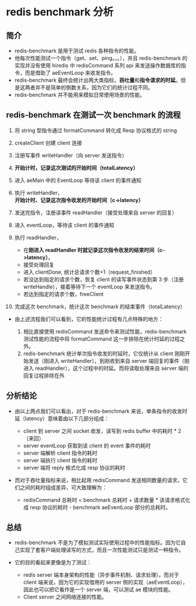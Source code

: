 # redis benchmark 分析

## 简介
- redis-benchmark 是用于测试 redis 各种指令的性能。
- 他每次性能测试一个指令（get、set、ping。。。），并且 redis-benchmark 的实现并没有使用 hiredis 中 redisCommand 系列 api 来发送操作数据库的指令，而是借助了 aeEventLoop 来收发指令。
- redis-benchmark 最终会统计出两大类指标，**吞吐量**和**指令请求的时延**。但是这两者并不是简单的倒数关系，因为它们的统计过程不同。
- redis-benchmark 并不能用来模拟日常使用场景的性能。

## redis-benchmark 在测试一次 benchmark 的流程

  1. 将 string 型指令通过 formatCommand 转化成 Resp 协议格式的 string
  2. createClient 创建 client 连接
  3. 注册写事件 writeHandler（向 server 发送指令）
  4. **开始计时，记录这次测试的开始时间（totalLatency）**
  5. 进入 aeMain 中的 EventLoop 等待该 client 的事件通知
  6. 执行 writeHandler，**开始计时、记录这次指令收发的开始时间（c->latency）**
  7. 发送完指令，注册读事件 readHandler（接受处理来自 server 的回复）
  8. 进入 eventLoop，等待该 client 的事件通知
  9. 执行 readHandler，
  
     - 在**刚进入 readHandler 时就记录这次指令收发的结束时间（c->latency）**。
     - 接受处理回复
     - 进入 clientDone, 统计总请求个数+1（request_finished）
     - 若没达到指定的请求个数，恢复 client 的读写事件状态到第 3 步（注册 writeHandle），接着等待下一个 eventLoop 来发送指令。
     - 若达到指定的请求个数，freeClient
  10. 完成这次 benchmark，统计这次 benchmark 的结束事件（totalLatency）

- 由上述流程我们可以看到，它的性能统计过程有几点特殊的地方：
  
  1.  相比直接使用 redisCommand 发送命令来测试性能，redis-benchmark 测试性能的流程中将 formatCommand 这一步排除在统计时延的过程之外。
  2. redis-benchmark 统计单次指令收发的时延时，它仅统计从 client 刚刚开始发送（刚进入 writeHandler），到刚收到来自 server 端回复的事件（刚进入 readHandler），这个过程中的时延。而将读取处理来自 server 端的回复过程排除在外

## 分析结论

- 由以上两点我们可以看出，对于 redis-benchmark 来说，单条指令的收发时延（latency）意味着由以下几部分组成：

  - client 到 server 之间 socket 收发，读写到 redis buffer 中的耗时 * 2（来回）
  - server eventLoop 获取到该 client 的 event 事件的耗时
  - server 端解析 client 指令的耗时
  - server 端执行 client 指令的耗时
  - server 端将 reply 格式化成 resp 协议的耗时

- 而对于吞吐量指标来说，相比起用 redisCommand 发送相同数量的请求，它们之间的耗时组成差异，可大致理解为：

    - redisCommand 总耗时 = benchmark 总耗时 + 请求数量 * 该请求格式化成 resp 协议的耗时 - benchmark aeEventLoop 部分的总耗时。

## 总结

- redis-benchmark 不是为了模拟测试实际使用过程中的性能指标。因为它自己实现了套客户端处理读写的方式，而且一次性能测试只是测试一种指令。
- 它的目的看起来更像是为了测试：

    - redis server 端本身架构的性能（异步事件机制、请求处理）。而对于 client 端来说，因为它的实现借用的 server 侧的实现（aeEventLoop），因此也可以把它看作是一个 server 端，可以测试 ae 模块的性能。
    - Client server 之间网络连接的性能。